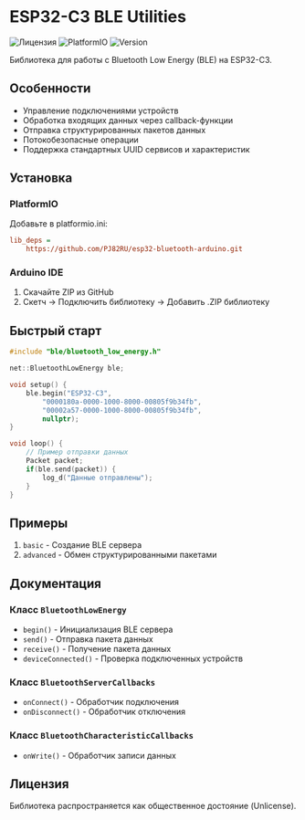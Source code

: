 # ESP32-C3 BLE Utilities

![Лицензия](https://img.shields.io/badge/license-Unlicense-blue.svg)
![PlatformIO](https://img.shields.io/badge/platform-ESP32--C3-green.svg)
![Version](https://img.shields.io/badge/version-1.1.0-orange)

Библиотека для работы с Bluetooth Low Energy (BLE) на ESP32-C3.

## Особенности

- Управление подключениями устройств
- Обработка входящих данных через callback-функции
- Отправка структурированных пакетов данных
- Потокобезопасные операции
- Поддержка стандартных UUID сервисов и характеристик

## Установка

### PlatformIO
Добавьте в platformio.ini:
```ini
lib_deps =
    https://github.com/PJ82RU/esp32-bluetooth-arduino.git
```

### Arduino IDE
1. Скачайте ZIP из GitHub
2. Скетч → Подключить библиотеку → Добавить .ZIP библиотеку

## Быстрый старт

```cpp
#include "ble/bluetooth_low_energy.h"

net::BluetoothLowEnergy ble;

void setup() {
    ble.begin("ESP32-C3",
        "0000180a-0000-1000-8000-00805f9b34fb",
        "00002a57-0000-1000-8000-00805f9b34fb",
        nullptr);
}

void loop() {
    // Пример отправки данных
    Packet packet;
    if(ble.send(packet)) {
        log_d("Данные отправлены");
    }
}
```

## Примеры

1. `basic` - Создание BLE сервера
2. `advanced` - Обмен структурированными пакетами

## Документация

### Класс `BluetoothLowEnergy`
- `begin()` - Инициализация BLE сервера
- `send()` - Отправка пакета данных
- `receive()` - Получение пакета данных
- `deviceConnected()` - Проверка подключенных устройств

### Класс `BluetoothServerCallbacks`
- `onConnect()` - Обработчик подключения
- `onDisconnect()` - Обработчик отключения

### Класс `BluetoothCharacteristicCallbacks`
- `onWrite()` - Обработчик записи данных

## Лицензия

Библиотека распространяется как общественное достояние (Unlicense).